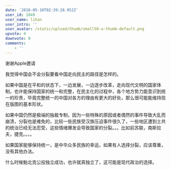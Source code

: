 ```yaml
---
date: '2018-05-10T02:39:28.952Z'
user_id: 1849
user_name: lihan
user_intro: ''
user_avatar: /static/upload/thumb/small50-u-thumb-default.png
upvote: 4
downvote: 0
comments:
    - ''
---
```


谢谢Apple邀请

我觉得中国会不会分裂要看中国走向民主的路径是怎样的。

如果中国是在平和的状态下，一边发展，一边逐步改革，走向现代文明的国家体制，也许能保持国家的统一和完整，在民主化的过程中，各个地方势力能意识到统一的珍贵，毕竟完整统一的中国对各方的理由有更大的好处，那么很可能能维持现在版图的基本形状。

如果中国仍然是极端的独裁专制，因为一些特殊的原因或者偶然的事件导致大乱而崩溃，分裂也是难免的，比较一些民族受汉族压迫事件很久了，一些地区遭到土共的统治已经无法忍受，这些情绪爆发会导致国家的分裂。。。比如前苏联，南斯拉夫，捷克。。。。

如果国家能够保持统一，是中华众多民族的幸运，如果有人选择分裂，应该尊重，没有其他办法。

什么时候魁北克公投独立成功，也许就真独立了，这可能是现代政治的选择。
